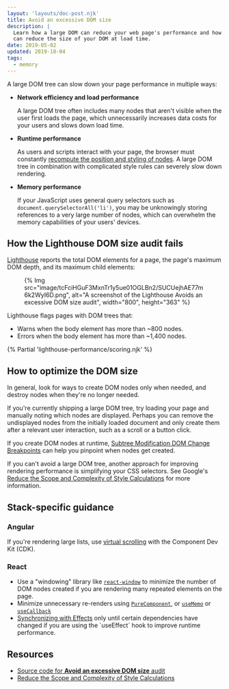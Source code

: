 ```yaml
---
layout: 'layouts/doc-post.njk'
title: Avoid an excessive DOM size
description: |
  Learn how a large DOM can reduce your web page's performance and how you
  can reduce the size of your DOM at load time.
date: 2019-05-02
updated: 2019-10-04
tags:
  - memory
---
```


A large DOM tree can slow down your page performance in multiple ways:

- **Network efficiency and load performance**

  A large DOM tree often includes many nodes that aren't visible when the user
  first loads the page, which unnecessarily increases data costs for your users
  and slows down load time.

- **Runtime performance**

  As users and scripts interact with your page,
  the browser must constantly
  [recompute the position and styling of nodes](https://web.dev/articles/reduce-the-scope-and-complexity-of-style-calculations).
  A large DOM tree in combination with complicated style rules can severely slow down rendering.

- **Memory performance**

  If your JavaScript uses general query selectors such as `document.querySelectorAll('li')`,
  you may be unknowingly storing references to a very large number of nodes,
  which can overwhelm the memory capabilities of your users' devices.

## How the Lighthouse DOM size audit fails

[Lighthouse](/docs/lighthouse/overview/)
reports the total DOM elements for a page, the page's maximum DOM depth,
and its maximum child elements:

<figure>
  {% Img src="image/tcFciHGuF3MxnTr1y5ue01OGLBn2/SUCUejhAE77m6k2WyI6D.png", alt="A screenshot of the Lighthouse Avoids an excessive DOM size audit", width="800", height="363" %}
</figure>

Lighthouse flags pages with DOM trees that:

- Warns when the body element has more than ~800&nbsp;nodes.
- Errors when the body element has more than ~1,400&nbsp;nodes.

{% Partial 'lighthouse-performance/scoring.njk' %}

## How to optimize the DOM size

In general, look for ways to create DOM nodes only when needed,
and destroy nodes when they're no longer needed.

If you're currently shipping a large DOM tree,
try loading your page and manually noting which nodes are displayed.
Perhaps you can remove the undisplayed nodes from the initially loaded document
and only create them after a relevant user interaction,
such as a scroll or a button click.

If you create DOM nodes at runtime,
[Subtree Modification DOM Change Breakpoints](/docs/devtools/dom/)
can help you pinpoint when nodes get created.

If you can't avoid a large DOM tree,
another approach for improving rendering performance is simplifying your CSS selectors.
See Google's [Reduce the Scope and Complexity of Style Calculations](https://web.dev/reduce-the-scope-and-complexity-of-style-calculations)
for more information.

## Stack-specific guidance

### Angular

If you're rendering large lists, use [virtual scrolling](https://web.dev/articles/virtualize-lists-with-angular-cdk) with the Component Dev Kit (CDK).

### React

- Use a "windowing" library like
  [`react-window`](https://web.dev/articles/virtualize-long-lists-react-window) to minimize the number
  of DOM nodes created if you are rendering many repeated elements on the page.
- Minimize unnecessary re-renders using
  [`PureComponent`]([https://reactjs.org/docs/react-api.html#reactpurecomponent](https://react.dev/reference/react/PureComponent)),
  or [`useMemo`](https://react.dev/reference/react/useMemo) or [`useCallback`](https://react.dev/reference/react/useCallback)
- [Synchronizing with Effects]([https://reactjs.org/docs/hooks-effect.html#tip-optimizing-performance-by-skipping-effects](https://react.dev/learn/synchronizing-with-effects))
  only until certain dependencies have changed if you are using the `useEffect`
  hook to improve runtime performance.

## Resources

- [Source code for **Avoid an excessive DOM size** audit](https://github.com/GoogleChrome/lighthouse/blob/main/core/audits/dobetterweb/dom-size.js)
- [Reduce the Scope and Complexity of Style Calculations](https://web.dev/articles/reduce-the-scope-and-complexity-of-style-calculations)
